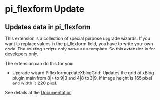 # pi_flexform Update

## Updates data in pi_flexform

This extension is a collection of special purpose upgrade wizards. 
If you want to replace values in the pi_flexform field, you have to write your own code. 
The existing scripts only serve as a template. So this extension is for developers only.  

The extension can do this for you:

* Upgrade wizard PiflexformupdateXblogGrid: Updates the grid of xBlog plugin main 
  from 8|4 to 9|3 and 4|8 to 3|9, if image height is 165 pixel and width is 220 pixel. 

See details at the [Documentation](Documentation/Index.rst)